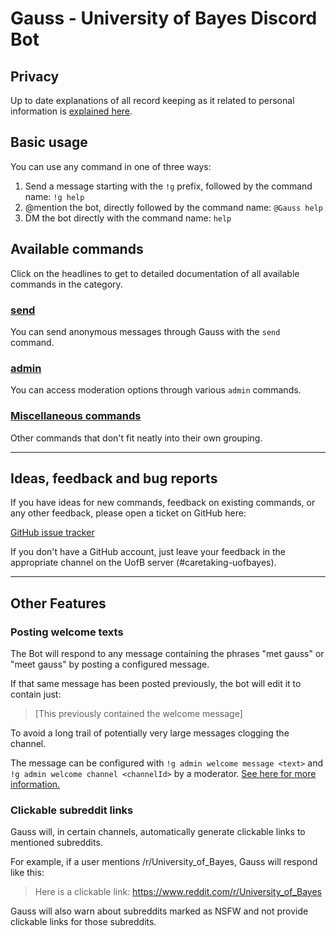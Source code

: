 # Gauss - University of Bayes Discord Bot

## Privacy

Up to date explanations of all record keeping as it related to personal information is [explained here](./PRIVACY.md).

## Basic usage

You can use any command in one of three ways:

1) Send a message starting with the `!g` prefix, followed by the command name:
    `!g help`
2) @mention the bot, directly followed by the command name: `@Gauss help`
3) DM the bot directly with the command name: `help`

## Available commands

Click on the headlines to get to detailed documentation of all available commands in the category.

### [send](./send/README.md)

You can send anonymous messages through Gauss with the `send` command.

### [admin](./admin/README.md)

You can access moderation options through various `admin` commands.

### [Miscellaneous commands](./misc/README.md)

Other commands that don't fit neatly into their own grouping.

---

## Ideas, feedback and bug reports

If you have ideas for new commands, feedback on existing commands, or any other feedback, please open a ticket on GitHub here:

[GitHub issue tracker](https://github.com/StringEpsilon/UniversityOfBots/issues)

If you don't have a GitHub account, just leave your feedback in the appropriate channel on the UofB server (#caretaking-uofbayes).

---

## Other Features

### Posting welcome texts

The Bot will respond to any message containing the phrases "met gauss" or "meet gauss" by posting a configured message.

If that same message has been posted previously, the bot will edit it to contain just:

> [This previously contained the welcome message]

To avoid a long trail of potentially very large messages clogging the channel.

The message can be configured with `!g admin welcome message <text>` and `!g admin welcome channel <channelId>` by a moderator. [See here for more information.](./admin/README.md#admin-welcome-message)

### Clickable subreddit links

Gauss will, in certain channels, automatically generate clickable links to mentioned subreddits.

For example, if a user mentions /r/University_of_Bayes, Gauss will respond like this:

> Here is a clickable link: https://www.reddit.com/r/University_of_Bayes

Gauss will also warn about subreddits marked as NSFW and not provide clickable links for those subreddits.

